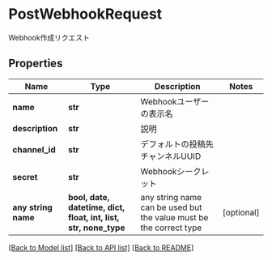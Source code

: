 # PostWebhookRequest

Webhook作成リクエスト

## Properties
Name | Type | Description | Notes
------------ | ------------- | ------------- | -------------
**name** | **str** | Webhookユーザーの表示名 | 
**description** | **str** | 説明 | 
**channel_id** | **str** | デフォルトの投稿先チャンネルUUID | 
**secret** | **str** | Webhookシークレット | 
**any string name** | **bool, date, datetime, dict, float, int, list, str, none_type** | any string name can be used but the value must be the correct type | [optional]

[[Back to Model list]](../README.md#documentation-for-models) [[Back to API list]](../README.md#documentation-for-api-endpoints) [[Back to README]](../README.md)


